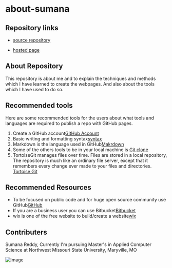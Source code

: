 # about-sumana

## Repository links

- [source repository](https://github.com/sumana-reddy/about-sumana)

- [hosted page](https://sumana-reddy.github.io/about-sumana/)

## About Repository

This repository is about me and to explain the techniques and methods which I have learned to create the webpages. And also about the tools which I have used to do so.

## Recommended tools

Here are some recommended tools for the users about what tools and languages are required to publish a repo with GitHub pages.

1. Create a GitHub account[GitHub Account](https://github.com/)
2. Basic writing and formatting syntax[syntax](https://help.github.com/en/github/writing-on-github/basic-writing-and-formatting-syntax)
3. Markdown is the language used in GitHub[Makrdown](https://guides.github.com/features/mastering-markdown/)
4. Some of the others tools to be in your local machine is [Git clone](https://www.atlassian.com/git/tutorials/setting-up-a-repository/git-clone)
5. TortoiseGit manages files over time. Files are stored in a local repository, The repository is much like an ordinary file server, except that it remembers every change ever made to your files and directories. [Tortoise Git](https://tortoisegit.org/)

## Recommended Resources

- To be focused on public code and for huge open source community use GitHub[GitHub](https://github.com/)
- If you are a business user you can use Bitbucket[Bitbucket](https://bitbucket.org/product)
- wix is one of the free website to build/create a website[wix](https://www.wix.com/)

## Contributers

Sumana Reddy, Currently I'm pursuing Master's in Applied Computer Science at Northwest Missouri State University, Maryville, MO


![image](https://images.websitebuilderexpert.com/wp-content/uploads/2018/01/How-to-Build-a-Website_Hero.jpg)

